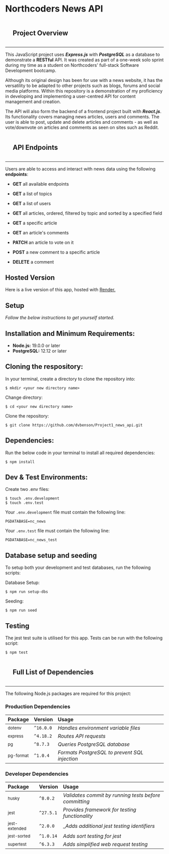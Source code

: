 # **Northcoders News API**

<div id="user-content-toc">
  <ul>
    <summary><h2 style="display: inline-block;">Project Overview</h1></summary>
  </ul>
</div>

-------

This JavaScript project uses **_Express.js_** with **_PostgreSQL_** as a database to demonstrate a **RESTful** API. It was created as part of a one-week solo sprint during my time as a student on Northcoders' full-stack Software Development bootcamp.

Although its original design has been for use with a news website, it has the versatility to be adapted to other projects such as blogs, forums and social media platforms. Within this repository is a demonstration of my proficiency in developing and implementing a user-centred API for content management and creation.

The API will also form the backend of a frontend project built with **_React.js_**. Its functionality covers managing news articles, users and comments. The user is able to
post, update and delete articles and comments - as well as vote/downvote on articles and comments as seen on sites such as Reddit.


<div id="user-content-toc">
  <ul>
    <summary><h2 style="display: inline-block;">API Endpoints</h1></summary>
  </ul>
</div>

---

Users are able to access and interact with news data using the following **endpoints**:

- **GET** all available endpoints

- **GET** a list of topics

- **GET** a list of users

- **GET** all articles, ordered, filtered by topic and sorted by a specified field

- **GET** a specific article

- **GET** an article's comments

- **PATCH** an article to vote on it

- **POST** a new comment to a specific article

- **DELETE** a comment

## **Hosted Version**



Here is a live version of this app, hosted with [Render.](https://badsauce-webservices.onrender.com)

## **Setup**



_Follow the below instructions to get yourself started._

## **Installation and Minimum Requirements:**

- **Node.js:** 19.0.0 or later
- **PostgreSQL:** 12.12 or later

## **Cloning the respository:**

In your terminal, create a directory to clone the repository into:

```
$ mkdir <your new directory name>
```

Change directory:

```
$ cd <your new directory name>
```

Clone the repository:

```
$ git clone https://github.com/dvbenson/Project1_news_api.git
```

## **Dependencies:**



Run the below code in your terminal to install all required dependencies:

```
$ npm install
```

## **Dev & Test Environments:**

Create two .env files:

```
$ touch .env.development
$ touch .env.test
```

Your `.env.development` file must contain the following line:

```
PGDATABASE=nc_news
```

Your `.env.test` file must contain the following line:

```
PGDATABASE=nc_news_test
```

## **Database setup and seeding**

To setup both your development and test databases, run the following scripts:

Database Setup:

```
$ npm run setup-dbs
```

Seeding:

```
$ npm run seed
```

## **Testing**

The jest test suite is utilised for this app. Tests can be run with
the following script:

```
$ npm test
```


<div id="user-content-toc">
  <ul>
    <summary><h2 style="display: inline-block;">Full List of Dependencies</h1></summary>
  </ul>
</div>

-----


The following Node.js packages are required for this project:

### **Production Dependencies**

| Package              | Version   | Usage                                         |
| :------------------- | :-------- | :-------------------------------------------- |
| <sub>dotenv</sub>    | `^16.0.0` | _Handles environment variable files_          |
| <sub>express</sub>   | `^4.18.2` | _Routes API requests_                         |
| <sub>pg</sub>        | `^8.7.3`  | _Queries PostgreSQL database_                 |
| <sub>pg-format</sub> | `^1.0.4`  | _Formats PostgreSQL to prevent SQL injection_ |

### **Developer Dependencies**

| Package                  | Version   | Usage                                                 |
| :----------------------- | :-------- | :---------------------------------------------------- |
| <sub>husky</sub>         | `^8.0.2`  | _Validates commit by running tests before committing_ |
| <sub>jest</sub>          | `^27.5.1` | _Provides framework for testing functionality_        |
| <sub>jest-extended</sub> | `^2.0.0`  | \__Adds additional jest testing identifiers_          |
| <sub>jest-sorted</sub>   | `^1.0.14` | _Adds sort testing for jest_                          |
| <sub>supertest</sub>     | `^6.3.3`  | _Adds simplified web request testing_                 |
